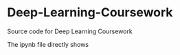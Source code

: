 # Deep-Learning-Coursework
Source code for Deep Learning Coursework

The ipynb file directly shows 
